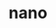 ---
title: "nano"
layout: cache
categories: [package, develop]
meta: {"compilers": ["apple-clang@=16.0.0", "gcc@=10.5.0", "gcc@=13.3.0"], "num_specs": 6, "num_specs_by_stack": {"developer-tools-aarch64-linux-gnu": 2, "developer-tools-darwin": 2, "developer-tools-x86_64_v3-linux-gnu": 2, "root": 6}, "oss": ["centos7", "rhel8", "sequoia"], "platforms": ["darwin", "linux"], "stacks": ["developer-tools-aarch64-linux-gnu", "developer-tools-darwin", "developer-tools-x86_64_v3-linux-gnu", "root"], "targets": ["aarch64", "x86_64_v3"], "versions": ["8.2"]}
spec_details: [{"compiler": "gcc@=10.5.0", "hash": "346plg5rr57yt6nz4nvsqxsx2hg6yalp", "os": "centos7", "platform": "linux", "size": "-", "stacks": ["developer-tools-x86_64_v3-linux-gnu", "root"], "target": "x86_64_v3", "variants": ["build_system=autotools"], "versions": ["8.2"]}, {"compiler": "gcc@=13.3.0", "hash": "dmrpawtfkwafeurr3gmvjxopas3ygyoy", "os": "rhel8", "platform": "linux", "size": "-", "stacks": ["developer-tools-aarch64-linux-gnu", "root"], "target": "aarch64", "variants": ["build_system=autotools"], "versions": ["8.2"]}, {"compiler": "apple-clang@=16.0.0", "hash": "htlxje3lhqmzwliouuhbxgbuyt6dn2qd", "os": "sequoia", "platform": "darwin", "size": "-", "stacks": ["developer-tools-darwin", "root"], "target": "aarch64", "variants": ["build_system=autotools"], "versions": ["8.2"]}, {"compiler": "gcc@=13.3.0", "hash": "migrit6npkrxbqdel3ryqnnicvvxwkdo", "os": "rhel8", "platform": "linux", "size": "-", "stacks": ["developer-tools-aarch64-linux-gnu", "root"], "target": "aarch64", "variants": ["build_system=autotools"], "versions": ["8.2"]}, {"compiler": "apple-clang@=16.0.0", "hash": "u3i2vra4vbzuej2wqdv5jscvq676uteb", "os": "sequoia", "platform": "darwin", "size": "-", "stacks": ["developer-tools-darwin", "root"], "target": "aarch64", "variants": ["build_system=autotools"], "versions": ["8.2"]}, {"compiler": "gcc@=10.5.0", "hash": "yfg7v74hlveoa3ugry3bksol6rkxsdw7", "os": "centos7", "platform": "linux", "size": "-", "stacks": ["developer-tools-x86_64_v3-linux-gnu", "root"], "target": "x86_64_v3", "variants": ["build_system=autotools"], "versions": ["8.2"]}]
---